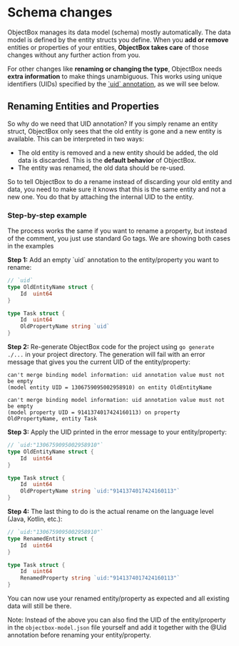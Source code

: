 # Schema changes

ObjectBox manages its data model \(schema\) mostly automatically. The data model is defined by the entity structs you define. When you **add or remove** entities or properties of your entities, **ObjectBox takes care** of those changes without any further action from you.

For other changes like **renaming or changing the type**, ObjectBox needs **extra information** to make things unambiguous. This works using unique identifiers \(UIDs\) specified by the [\`uid\` annotation](entity-annotations.md#uid), as we will see below.

## Renaming Entities and Properties <a id="renaming-entities-and-properties"></a>

So why do we need that UID annotation? If you simply rename an entity struct, ObjectBox only sees that the old entity is gone and a new entity is available. This can be interpreted in two ways:

* The old entity is removed and a new entity should be added, the old data is discarded. This is the **default behavior** of ObjectBox.
* The entity was renamed, the old data should be re-used.

So to tell ObjectBox to do a rename instead of discarding your old entity and data, you need to make sure it knows that this is the same entity and not a new one. You do that by attaching the internal UID to the entity.

### Step-by-step example

The process works the same if you want to rename a property, but instead of the comment, you just use standard Go tags. We are showing both cases in the examples

 **Step 1:** Add an empty \`uid\` annotation to the entity/property you want to rename:

```go
// `uid`
type OldEntityName struct {
	Id  uint64
}

type Task struct {
	Id  uint64
	OldPropertyName string `uid`
}
```

 **Step 2:** Re-generate ObjectBox code for the project using `go generate ./...` in your project directory. The generation will fail with an error message that gives you the current UID of the entity/property:

```text
can't merge binding model information: uid annotation value must not be empty 
(model entity UID = 1306759095002958910) on entity OldEntityName
```

```text
can't merge binding model information: uid annotation value must not be empty 
(model property UID = 9141374017424160113) on property OldPropertyName, entity Task
```

 **Step 3:** Apply the UID printed in the error message to your entity/property:

```go
// `uid:"1306759095002958910"`
type OldEntityName struct {
	Id  uint64
}

type Task struct {
	Id  uint64
	OldPropertyName string `uid:"9141374017424160113"`
}
```

 **Step 4:** The last thing to do is the actual rename on the language level \(Java, Kotlin, etc.\):

```go
// `uid:"1306759095002958910"`
type RenamedEntity struct {
	Id  uint64
}

type Task struct {
	Id  uint64
	RenamedProperty string `uid:"9141374017424160113"`
}
```

 You can now use your renamed entity/property as expected and all existing data will still be there.

 Note: Instead of the above you can also find the UID of the entity/property in the `objectbox-model.json` file yourself and add it together with the @Uid annotation before renaming your entity/property.

